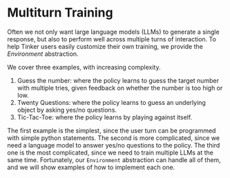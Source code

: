 # Multiturn Training

Often we not only want large language models (LLMs) to generate a single response, but also to perform well across multiple turns of interaction.
To help Tinker users easily customize their own training, we provide the *Environment* abstraction.

We cover three examples, with increasing complexity.
1. Guess the number: where the policy learns to guess the target number with multiple tries, given feedback on whether the number is too high or low.
2. Twenty Questions: where the policy learns to guess an underlying object by asking yes/no questions.
3. Tic-Tac-Toe: where the policy learns by playing against itself.

The first example is the simplest, since the user turn can be programmed with simple python statements.
The second is more complicated, since we need a language model to answer yes/no questions to the policy.
The third one is the most complicated, since we need to train multiple LLMs at the same time.
Fortunately, our `Environment` abstraction can handle all of them, and we will show examples of how to implement each one.

